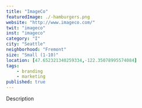 ```yaml
---
title: "ImageCo"
featuredImage: ./-hamburgers.png
website: "http://www.imageco.com/"
twit: "imageco"
inst: "imageco"
category: "I"
city: "Seattle"
neighborhood: "Fremont"
size: "Small (1-10)"
location: [47.652321340259334,-122.35078995574084]
tags:
    - branding
    - marketing
published: true
---
```


Description

